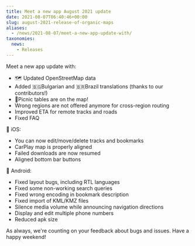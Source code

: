 ```yaml
---
title: Meet a new app August 2021 update
date: 2021-08-07T06:40:46+00:00
slug: august-2021-release-of-organic-maps
aliases:
  - /news/2021-08-07/meet-a-new-app-update-with/
taxonomies:
  news:
    - Releases
---
```


Meet a new app update with:

- 🗺️ Updated OpenStreetMap data
- Added 🇧🇬Bulgarian and 🇧🇷Brazil translations (thanks to our contributors!)
- 🍖Picnic tables are on the map!
- Wrong regions are not offered anymore for cross-region routing
- Improved ETA for remote tracks and roads
- Fixed FAQ

🍏 iOS:

- You can now edit/move/delete tracks and bookmarks
- CarPlay map is properly aligned
- Failed downloads are now resumed
- Aligned bottom bar buttons

🤖 Android:

- Fixed layout bugs, including RTL languages
- Fixed some non-working search queries
- Fixed wrong encoding in bookmark description
- Fixed import of KML/KMZ files
- Silence media volume while announcing navigation directions
- Display and edit multiple phone numbers
- Reduced apk size

As always, we're counting on your feedback about bugs and issues.
Have a happy weekend!
